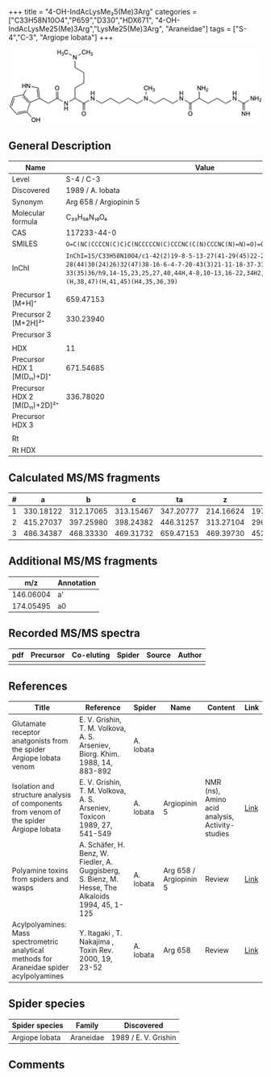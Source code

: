 +++
title = "4-OH-IndAcLysMe₂5(Me)3Arg"
categories = ["C33H58N10O4","P659","D330","HDX671",
"4-OH-IndAcLysMe25(Me)3Arg","LysMe25(Me)3Arg",
"Araneidae"]
tags = ["S-4","C-3",
"Argiope lobata"]
+++

![](/img/4-OH-IndAcLysMe25(Me)3Arg.png)

## General Description

| Name                         | Value                  |
|------------------------------|------------------------|
| Level                        | S-4 / C-3                      |
| Discovered                   | 1989 / A. lobata       |
| Synonym                      | Arg 658 / Argiopinin 5 |
| Molecular formula            | C₃₃H₅₈N₁₀O₄            |
| CAS                          | 117233-44-0            |
| SMILES | `O=C(NC(CCCCN(C)C)C(NCCCCCN(C)CCCNC(C(N)CCCNC(N)=N)=O)=O)CC1=CNC2=C1C(O)=CC=C2`  |
| InChI  | `InChI=1S/C33H58N10O4/c1-42(2)19-8-5-13-27(41-29(45)22-24-23-40-26-14-9-15-28(44)30(24)26)32(47)38-16-6-4-7-20-43(3)21-11-18-37-31(46)25(34)12-10-17-39-33(35)36/h9,14-15,23,25,27,40,44H,4-8,10-13,16-22,34H2,1-3H3,(H,37,46)(H,38,47)(H,41,45)(H4,35,36,39)`  |
|                              |                        |
| Precursor 1 [M+H]⁺           | 659.47153              |
| Precursor 2 [M+2H]²⁺         | 330.23940              |
| Precursor 3                  |                        |
|                              |                        |
| HDX                          | 11                     |
| Precursor HDX 1 [M(D₁₁)+D]⁺   | 671.54685              |
| Precursor HDX 2 [M(D₁₁)+2D]²⁺ | 336.78020              |
| Precursor HDX 3              |                        |
|                              |                        |
| Rt                           |                        |
| Rt HDX                       |                        |

## Calculated MS/MS fragments

| # | a         | b         | c         | ta        | z         | y         | tz        |
|---|-----------|-----------|-----------|-----------|-----------|-----------|-----------|
| 1 | 330.18122 | 312.17065 | 313.15467 | 347.20777 | 214.16624 | 197.13969 | 245.20844 |
| 2 | 415.27037 | 397.25980 | 398.24382 | 446.31257 | 313.27104 | 296.24449 | 330.29759 |
| 3 | 486.34387 | 468.33330 | 469.31732 | 659.47153 | 469.39730 | 452.37075 | 486.42385 |

## Additional MS/MS fragments

| m/z       | Annotation |
|-----------|------------|
| 146.06004    | a'   |
| 174.05495    | a0   |

## Recorded MS/MS spectra

| pdf | Precursor | Co-eluting | Spider | Source | Author |
|-----|-----------|------------|--------|--------|--------|
|     |           |            |        |        |        |

## References

| Title                                                                                     | Reference                                                                                         | Spider    | Name                   | Content                                         | Link                                                                        |
|-------------------------------------------------------------------------------------------|---------------------------------------------------------------------------------------------------|-----------|------------------------|-------------------------------------------------|-----------------------------------------------------------------------------|
| Glutamate receptor anatgonists from the spider Argiope lobata venom                       | E. V. Grishin, T. M. Volkova, A. S. Arseniev, Biorg. Khim. 1988, 14, 883-892                      | A. lobata |                        |                                                 |                                                                |
| Isolation and structure analysis of components from venom of the spider Argiope lobata    | E. V. Grishin, T. M. Volkova, A. S. Arseniev, Toxicon 1989, 27, 541-549                           | A. lobata | Argiopinin 5           | NMR (ns), Amino acid analysis, Activity-studies | [Link](https://www.sciencedirect.com/science/article/pii/0041010189901153)  |
| Polyamine toxins from spiders and wasps                                                   | A. Schäfer, H. Benz, W. Fiedler, A. Guggisberg, S. Bienz, M. Hesse, The Alkaloids 1994, 45, 1-125 | A. lobata | Arg 658 / Argiopinin 5 | Review                                          | [Link](https://www.sciencedirect.com/science/article/pii/S009995980860276X) |
| Acylpolyamines: Mass spectrometric analytical methods for Araneidae spider acylpolyamines | Y. Itagaki , T. Nakajima , Toxin Rev. 2000, 19, 23-52                                             | A. lobata | Arg 658                | Review                                          | [Link](https://www.tandfonline.com/doi/abs/10.1081/TXR-100100314)           | 

## Spider species

| Spider species | Family    | Discovered           |
|----------------|-----------|----------------------|
| Argiope lobata | Araneidae | 1989 / E. V. Grishin |

## Comments